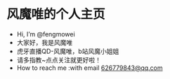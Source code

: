# 风魔唯的个人主页
- Hi, I’m @fengmowei
- 大家好，我是风魔唯
- 虎牙直播QD-风魔唯，b站风魔小姐姐
- 请多指教~点点关注就更好啦！
- How to reach me :with email 626779843@qq.com

<!---
fengmowei/fengmowei is a ✨ special ✨ repository because its `README.md` (this file) appears on your GitHub profile.
You can click the Preview link to take a look at your changes.
--->

